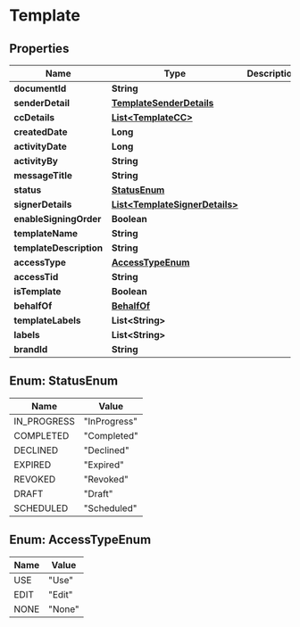 

# Template


## Properties

| Name | Type | Description | Notes |
|------------ | ------------- | ------------- | -------------|
|**documentId** | **String** |  |  [optional] |
|**senderDetail** | [**TemplateSenderDetails**](TemplateSenderDetails.md) |  |  [optional] |
|**ccDetails** | [**List&lt;TemplateCC&gt;**](TemplateCC.md) |  |  [optional] |
|**createdDate** | **Long** |  |  [optional] |
|**activityDate** | **Long** |  |  [optional] |
|**activityBy** | **String** |  |  [optional] |
|**messageTitle** | **String** |  |  [optional] |
|**status** | [**StatusEnum**](#StatusEnum) |  |  [optional] |
|**signerDetails** | [**List&lt;TemplateSignerDetails&gt;**](TemplateSignerDetails.md) |  |  [optional] |
|**enableSigningOrder** | **Boolean** |  |  [optional] |
|**templateName** | **String** |  |  [optional] |
|**templateDescription** | **String** |  |  [optional] |
|**accessType** | [**AccessTypeEnum**](#AccessTypeEnum) |  |  [optional] |
|**accessTid** | **String** |  |  [optional] |
|**isTemplate** | **Boolean** |  |  [optional] |
|**behalfOf** | [**BehalfOf**](BehalfOf.md) |  |  [optional] |
|**templateLabels** | **List&lt;String&gt;** |  |  [optional] |
|**labels** | **List&lt;String&gt;** |  |  [optional] |
|**brandId** | **String** |  |  [optional] |



## Enum: StatusEnum

| Name | Value |
|---- | -----|
| IN_PROGRESS | &quot;InProgress&quot; |
| COMPLETED | &quot;Completed&quot; |
| DECLINED | &quot;Declined&quot; |
| EXPIRED | &quot;Expired&quot; |
| REVOKED | &quot;Revoked&quot; |
| DRAFT | &quot;Draft&quot; |
| SCHEDULED | &quot;Scheduled&quot; |



## Enum: AccessTypeEnum

| Name | Value |
|---- | -----|
| USE | &quot;Use&quot; |
| EDIT | &quot;Edit&quot; |
| NONE | &quot;None&quot; |



